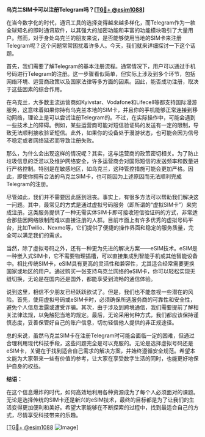 **乌克兰SIM卡可以注册Telegram吗？[[TG💪+ @esim1088](https://t.me/s/esim1088)]**

在当今数字化的时代，通讯工具的选择变得越来越多样化，而Telegram作为一款全球知名的即时通讯软件，以其强大的加密功能和丰富的功能模块吸引了大量用户。然而，对于身处乌克兰的朋友来说，是否能够使用当地的SIM卡来注册Telegram呢？这个问题常常困扰着许多人。今天，我们就来详细探讨一下这个话题。

首先，我们需要了解Telegram的基本注册流程。通常情况下，用户可以通过手机号码进行Telegram的注册。这一步骤看似简单，但实际上涉及到多个环节，包括网络环境、运营商政策以及国家法律等多方面的因素。因此，能否成功注册，取决于这些因素的综合作用。

在乌克兰，大多数主流运营商如Kyivstar、Vodafone和Lifecell等都支持国际漫游服务，这意味着如果你持有乌克兰本地的SIM卡，并且你的手机能够正常连接到移动网络，理论上是可以尝试注册Telegram的。不过，在实际操作中，可能会遇到一些技术上的障碍。例如，某些运营商可能对短信验证码的发送有一定的限制，导致无法顺利接收验证短信。此外，如果你的设备处于漫游状态，也可能会因为信号不稳定或者网络延迟而导致注册失败。

那么，为什么会出现这样的情况呢？其实，这与运营商的政策密切相关。为了防止垃圾信息的泛滥以及维护网络安全，许多运营商会对国际短信的发送频率和数量进行严格控制。特别是在敏感地区，如乌克兰，这种管控措施可能会更加严格。因此，即使你拥有合法的乌克兰SIM卡，也可能因为上述原因而无法顺利完成Telegram的注册。

尽管如此，我们并不需要因此感到沮丧。事实上，有很多方法可以帮助我们解决这一问题。其中，最常见的方式是通过虚拟号码服务（即所谓的“虚拟SIM卡”）来完成注册。这类服务提供了一种无需实体SIM卡即可接收短信验证码的方式，非常适合那些因网络限制而难以直接注册的人群。目前市面上有许多优秀的虚拟号码平台，比如Twilio、Nexmo等，它们提供了便捷的操作界面和稳定的服务质量，完全可以满足我们的需求。

当然，除了虚拟号码之外，还有一种更为先进的解决方案——eSIM技术。eSIM是一种嵌入式SIM卡，它不需要物理插槽，可以直接集成到智能手机或其他智能设备中。相比传统SIM卡，eSIM具有更高的灵活性和兼容性，尤其适合经常需要更换国家或地区的用户。通过购买一张支持乌克兰网络的eSIM卡，你可以轻松实现无缝切换，无论是在国内还是国外，都能享受到流畅的通信体验。

说到这里，相信不少朋友已经跃跃欲试了。但是，我们也不能忽视一些潜在的风险。首先，使用虚拟号码或eSIM卡时，必须确保所选服务商的可靠性和安全性，避免个人信息泄露或遭受诈骗。其次，由于涉及到跨境通信，我们需要提前了解相关法律法规，以免触犯当地的规定。最后，无论采用何种方式，我们都应该保持谨慎态度，妥善保管好自己的账户信息，切勿轻信他人提供的非正规途径。

总的来说，虽然乌克兰SIM卡在注册Telegram时可能会面临一定的困难，但通过合理利用现代科技手段，这些问题完全是可以克服的。无论是选择虚拟号码还是eSIM卡，关键在于找到适合自己需求的解决方案，并始终遵循安全规范。希望本文能为大家带来一些有价值的参考，让大家在享受数字生活的同时，也能更好地保护自身的权益。

**结语：**

在这个信息爆炸的时代，如何高效地利用各种资源成为了每个人必须面对的课题。无论是选择传统的SIM卡还是新兴的eSIM技术，最终的目标都是为了让我们的生活变得更加便利和美好。希望大家能够在不断探索的过程中，找到最适合自己的方式，尽情享受科技带来的乐趣。

[[TG💪+ @esim1088](https://t.me/s/esim1088) ![Image](https://i.postimg.cc/4NQfJmqS/Snipaste-2025-05-13-00-14-12.png)]